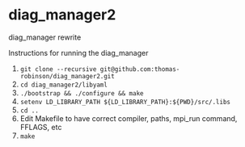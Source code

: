 # diag_manager2
diag_manager rewrite

Instructions for running the diag_manager
1. `git clone --recursive git@github.com:thomas-robinson/diag_manager2.git`
2. `cd diag_manager2/libyaml`
3. `./bootstrap && ./configure && make`
4. `setenv LD_LIBRARY_PATH ${LD_LIBRARY_PATH}:${PWD}/src/.libs`
5. `cd ..`
6. Edit Makefile to have correct compiler, paths, mpi_run command, FFLAGS, etc
7. `make` 


